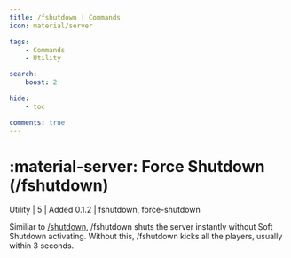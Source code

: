 ```yaml
---
title: /fshutdown | Commands
icon: material/server

tags:
    - Commands
    - Utility

search:
    boost: 2

hide:
    - toc

comments: true
---
```

# <p style="color: var(--md-default-fg-color); display: inline;">:material-server: Force Shutdown</p> (/fshutdown)
<div style="display:inline;">
<p style="color: var(--destrix-docs--commandcat-utility); display: inline;">Utility</p>
| <p style="color: var(--md-default-fg-color--light); display: inline;">5</p> | <p style="color: var(--md-default-fg-color--light); display: inline;"> Added 0.1.2</p> | fshutdown, force-shutdown
</div>

Similiar to [/shutdown](/Commands/specifics/shutdown), /fshutdown shuts the server instantly without Soft Shutdown activating. Without this, /fshutdown kicks all the players, usually within 3 seconds.